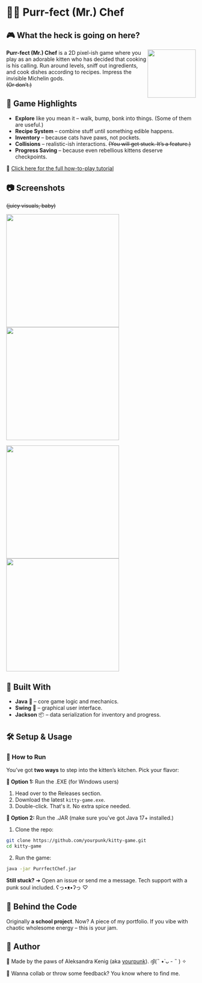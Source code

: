 # 🍳🐾 Purr-fect (Mr.) Chef
## 🎮 What the heck is going on here?
<img src="https://github.com/user-attachments/assets/ccc1bcfe-2583-4840-b3f7-bb2372a9eefc" align="right" width="128">

**Purr-fect (Mr.) Chef** is a 2D pixel-ish game where you play as an adorable kitten who has decided that cooking is his calling. Run around levels, sniff out ingredients, and cook dishes according to recipes. Impress the invisible Michelin gods.  
~~(Or don’t.)~~

## 🍎 Game Highlights
- **Explore** like you mean it – walk, bump, bonk into things. (Some of them are useful.)
- **Recipe System** – combine stuff until something edible happens.
- **Inventory** – because cats have paws, not pockets.
- **Collisions** – realistic-ish interactions. ~~(You will get stuck. It’s a feature.)~~
- **Progress Saving** – because even rebellious kittens deserve checkpoints.

👀 [Click here for the full how-to-play tutorial](./HOW_TO_PLAY.md)

## 📷 Screenshots
~~(juicy visuals, baby)~~


<p align="left">
  <img src="https://github.com/user-attachments/assets/98c13646-600c-4689-8bee-8fec52d40d71" width="300"/>
  <img src="https://github.com/user-attachments/assets/a7434353-599f-4e4e-a1f9-3fa46b62906f" width="300"/>
</p>
<p align="left">
  <img src="https://github.com/user-attachments/assets/0f966dbd-29b4-4ce1-bf9e-c3522cf9f5df" width="300"/>
  <img src="https://github.com/user-attachments/assets/cbee54a5-371c-4ecf-9e1c-deeceb105b87" width="300"/>
</p>

## 🧪 Built With
- **Java** 🧠  – core game logic and mechanics.
- **Swing** 🎨  – graphical user interface.
- **Jackson** 📦 – data serialization for inventory and progress.

## 🛠️ Setup & Usage
### 🚀 How to Run
You’ve got **two ways** to step into the kitten’s kitchen. Pick your flavor:

**🍰 Option 1:** Run the .EXE (for Windows users)
1. Head over to the Releases section.
2. Download the latest `kitty-game.exe`.
3. Double-click. That's it. No extra spice needed.

**🐾 Option 2:** Run the .JAR (make sure you’ve got Java 17+ installed.)
1. Clone the repo:
```sh
git clone https://github.com/yourpunk/kitty-game.git
cd kitty-game
```
2. Run the game:
```sh
java -jar PurrfectChef.jar
```
**Still stuck?** ➜ Open an issue or send me a message. Tech support with a punk soul included. ʕ⁠っ⁠•⁠ᴥ⁠•⁠ʔ⁠っ  ♡

## 🖤 Behind the Code
Originally **a school project**. Now? A piece of my portfolio.
If you vibe with chaotic wholesome energy – this is your jam.

## 👤 Author
🗿 Made by the paws of Aleksandra Kenig (aka [yourpunk](https://github.com/yourpunk)). ദ്ദി(˵ •̀ ᴗ - ˵ ) ✧

💌 Wanna collab or throw some feedback? You know where to find me.

